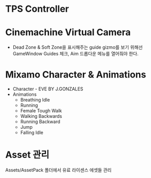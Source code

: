 # TPS Controller

# Cinemachine Virtual Camera
* Dead Zone & Soft Zone을 표시해주는 guide gizmo를 보기 위해선 GameWindow Guides 체크, Aim 드롭다운 메뉴를 열어줘야 한다.

# Mixamo Character & Animations
* Character - EVE BY J.GONZALES
* Animations
  * Breathing Idle
  * Running
  * Female Tough Walk
  * Walking Backwards
  * Running Backward
  * Jump
  * Falling Idle

# Asset 관리
Assets/AssetPack 폴더에서 유료 라이센스 에셋들 관리
